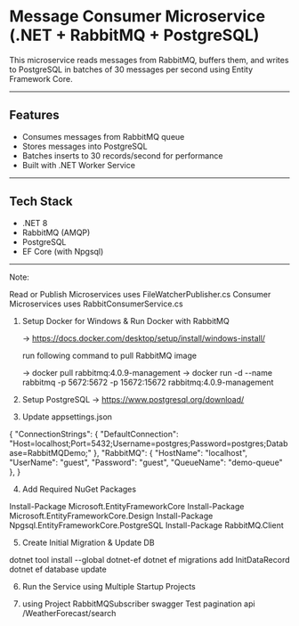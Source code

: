 # Message Consumer Microservice (.NET + RabbitMQ + PostgreSQL)

This microservice reads messages from RabbitMQ, buffers them, and writes to PostgreSQL in batches of 30 messages per second using Entity Framework Core.

---

## Features

-  Consumes messages from RabbitMQ queue
-  Stores messages into PostgreSQL
-  Batches inserts to 30 records/second for performance
-  Built with .NET Worker Service

---

## Tech Stack

- .NET 8
- RabbitMQ (AMQP)
- PostgreSQL
- EF Core (with Npgsql)

---

Note: 

Read or Publish Microservices uses FileWatcherPublisher.cs
Consumer Microservices uses RabbitConsumerService.cs


1. Setup Docker for Windows & Run Docker with RabbitMQ

   -> https://docs.docker.com/desktop/setup/install/windows-install/

   run following command to pull RabbitMQ image

   -> docker pull rabbitmq:4.0.9-management
   -> docker run -d --name rabbitmq -p 5672:5672 -p 15672:15672 rabbitmq:4.0.9-management

2. Setup PostgreSQL
   -> https://www.postgresql.org/download/
   

3. Update appsettings.json

{
  "ConnectionStrings": {
    "DefaultConnection": "Host=localhost;Port=5432;Username=postgres;Password=postgres;Database=RabbitMQDemo;"
  },
  "RabbitMQ": {
    "HostName": "localhost",
    "UserName": "guest",
    "Password": "guest",
    "QueueName": "demo-queue"
  },
}

4. Add Required NuGet Packages

Install-Package Microsoft.EntityFrameworkCore
Install-Package Microsoft.EntityFrameworkCore.Design
Install-Package Npgsql.EntityFrameworkCore.PostgreSQL
Install-Package RabbitMQ.Client

5. Create Initial Migration & Update DB

dotnet tool install --global dotnet-ef
dotnet ef migrations add InitDataRecord
dotnet ef database update

6. Run the Service using Multiple Startup Projects

7. using Project RabbitMQSubscriber swagger Test pagination api /WeatherForecast/search